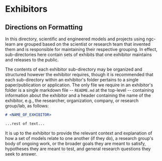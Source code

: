 # Exhibitors

## Directions on Formatting

In this directory, scientific and engineered models and projects using ngc-learn
are grouped based on the scientist or research team that invented them and is
responsible for maintaining their respective grouping. In effect, sub-directories
here contain sets of exhibits that one exhibitor maintains and releases to the
public.

The contents of each exhibitor sub-directory may be organized and structured
however the exhibitor requires, though it is recommended that each sub-directory
within an exhibitor's folder pertains to a single paper/publication or
application. The only file we require in an exhibitor's folder is a single
markdown file -- `README.md` at the top-level -- containing information 
about the exhibitor and a header containing the name of the exhibitor, 
e.g., the researcher, organization, company, or research group/lab, 
as follows:
```markdown
# <NAME_OF_EXHIBITOR>

...rest of text...
```

It is up to the exhibitor to provide the relevant context and explanation of 
how a set of models relate to one another (if they do), a research group's body of 
ongoing work, or the broader goals they are meant to satisfy, hypotheses they 
are meant to test, and general research questions they seek to answer.
